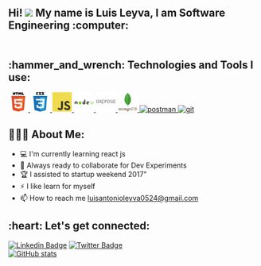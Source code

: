 <h2 align="left">
<abc>
Hi! <img src="https://user-images.githubusercontent.com/42378118/110234147-e3259600-7f4e-11eb-95be-0c4047144dea.gif" width="30"> My name is Luis Leyva, I am Software Engineering :computer:<br>
  <br>
  </abc>
</h2> 
<h2 align="left">:hammer_and_wrench: Technologies and Tools I use:</h2>
<p align="left">
    <a href="https://www.w3.org/html/" target="_blank"> <img src="https://raw.githubusercontent.com/devicons/devicon/master/icons/html5/html5-original-wordmark.svg" alt="html5" width="40" height="40"/> </a>
    <a href="https://www.w3schools.com/css/" target="_blank"> <img src="https://raw.githubusercontent.com/devicons/devicon/master/icons/css3/css3-original-wordmark.svg" alt="css3" width="40" height="40"/> </a>
    <a href="https://developer.mozilla.org/en-US/docs/Web/JavaScript" target="_blank"> <img src="https://raw.githubusercontent.com/devicons/devicon/master/icons/javascript/javascript-original.svg" alt="javascript" width="40" height="40"/> </a>
      <a href="https://nodejs.org" target="_blank"> <img src="https://raw.githubusercontent.com/devicons/devicon/master/icons/nodejs/nodejs-original-wordmark.svg" alt="nodejs" width="40" height="40"/> </a>
    <a href="https://expressjs.com" target="_blank"> <img src="https://raw.githubusercontent.com/devicons/devicon/master/icons/express/express-original-wordmark.svg" alt="express" width="40" height="40"/> </a>
    <a href="https://www.mongodb.com/" target="_blank"> <img src="https://raw.githubusercontent.com/devicons/devicon/master/icons/mongodb/mongodb-original-wordmark.svg" alt="mongodb" width="40" height="40"/> </a>
<a href="https://www.postman.com/" target="_blank"> <img src="https://www.vectorlogo.zone/logos/getpostman/getpostman-icon.svg" alt="postman" width="40" height="40"/> </a>
<a href="https://git-scm.com/" target="_blank"> <img src="https://www.vectorlogo.zone/logos/git-scm/git-scm-icon.svg" alt="git" width="40" height="40"/> </a>
    </p>

<h2 align="left">👨🏻‍💻 About Me:</h2>

- :computer: I'm currently learning react js
- :rocket: Always ready to collaborate for Dev Experiments
- :trophy: I assisted to startup weekend 2017"
- :zap: I like learn for myself
- 📫 How to reach me luisantonioleyva0524@gmail.com<br>

<h2 align="left">:heart: Let's get connected:</h2>

[![Linkedin Badge](https://img.shields.io/badge/-luisantonioleyva-blue?style=flat-square&logo=Linkedin&logoColor=white&link=https://www.linkedin.com/in/luisantonioleyvaverdeja)](https://www.linkedin.com/in/luisantonioleyvaverdeja) [![Twitter Badge](https://img.shields.io/badge/-@Antonio95085216-1ca0f1?style=flat-square&labelColor=1ca0f1&logo=twitter&logoColor=white&link=https://twitter.com/Antonio95085216)](https://twitter.com/Antonio95085216)<br>[![GitHub stats](https://github-readme-stats.vercel.app/api?username=luisleyva0524&theme=dracula&show_icons=true)](https://github.com/luisleyva0524/github-readme-stats)

